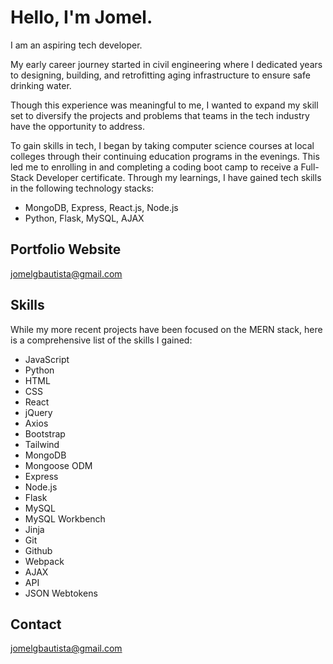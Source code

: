 # Hello, I'm Jomel.

I am an aspiring tech developer.

My early career journey started in civil engineering where I dedicated years to designing, building, and retrofitting aging infrastructure to ensure safe drinking water. 

Though this experience was meaningful to me, I wanted to expand my skill set to diversify the projects and problems that teams in the tech industry have the opportunity to address. 

To gain skills in tech, I began by taking computer science courses at local colleges through their continuing education programs in the evenings. This led me to enrolling in and completing a coding boot camp to receive a Full-Stack Developer certificate. Through my learnings, I have gained tech skills in the following technology stacks:

- MongoDB, Express, React.js, Node.js
- Python, Flask, MySQL, AJAX

## Portfolio Website
[jomelgbautista@gmail.com](https://jomelb.com/)

## Skills
While my more recent projects have been focused on the MERN stack, here is a comprehensive list of the skills I gained:

- JavaScript
- Python
- HTML
- CSS
- React
- jQuery
- Axios
- Bootstrap
- Tailwind
- MongoDB
- Mongoose ODM
- Express
- Node.js
- Flask
- MySQL
- MySQL Workbench
- Jinja
- Git
- Github
- Webpack
- AJAX
- API 
- JSON Webtokens

## Contact
jomelgbautista@gmail.com

<!--
**jomelbautista/jomelbautista** is a ✨ _special_ ✨ repository because its `README.md` (this file) appears on your GitHub profile.

Here are some ideas to get you started:

- 🔭 I’m currently working on ...
- 🌱 I’m currently learning ...
- 👯 I’m looking to collaborate on ...
- 🤔 I’m looking for help with ...
- 💬 Ask me about ...
- 📫 How to reach me: ...
- 😄 Pronouns: ...
- ⚡ Fun fact: ...
-->
